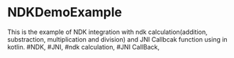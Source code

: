 # NDKDemoExample
This is the example of NDK integration with ndk calculation(addition, substraction, multiplication and division) and JNI Callbcak function using in kotlin.
#NDK,
#JNI,
#ndk calculation,
#JNI CallBack,
